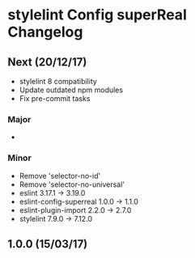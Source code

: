 # stylelint Config superReal Changelog

## Next (20/12/17)

- stylelint 8 compatibility
- Update outdated npm modules
- Fix pre-commit tasks


### Major

-

### Minor

- Remove 'selector-no-id'
- Remove 'selector-no-universal'
- eslint 3.17.1 →  3.19.0
- eslint-config-superreal 1.0.0  →  1.1.0
- eslint-plugin-import 2.2.0  →  2.7.0
- stylelint 7.9.0  →  7.12.0


## 1.0.0 (15/03/17)
